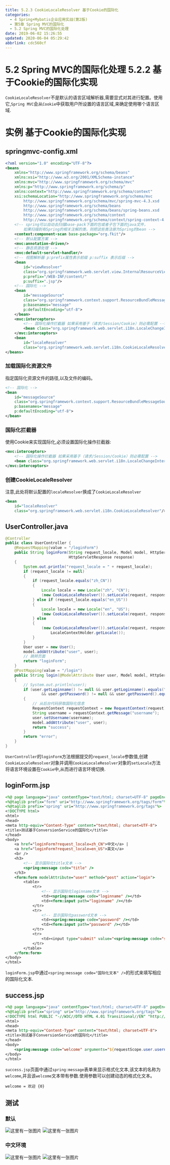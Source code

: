 ```yaml
---
title: 5.2.3 CookieLocaleResolver 基于Cookie的国际化
categories: 
  - 4 Spring+Mybatis企业应用实战(第2版)
  - 第5章 Spring MVC的国际化
  - 5.2 Spring MVC的国际化处理
date: 2019-06-02 15:26:55
updated: 2020-06-04 05:29:42
abbrlink: cdc560cf
---
```

# 5.2 Spring MVC的国际化处理 5.2.2 基于Cookie的国际化实现
`CookieLocaleResolver`不是默认的语言区域解析器,需要显式对其进行配置。使用它,`Spring MVC`会从`Cookie`中获取用户所设置的语言区域,来确定使用哪个语言区域.
# 实例 基于Cookie的国际化实现
## springmvc-config.xml
```xml
<?xml version="1.0" encoding="UTF-8"?>
<beans
    xmlns="http://www.springframework.org/schema/beans"
    xmlns:xsi="http://www.w3.org/2001/XMLSchema-instance"
    xmlns:mvc="http://www.springframework.org/schema/mvc"
    xmlns:p="http://www.springframework.org/schema/p"
    xmlns:context="http://www.springframework.org/schema/context"
    xsi:schemaLocation="http://www.springframework.org/schema/mvc
        http://www.springframework.org/schema/mvc/spring-mvc-4.3.xsd
        http://www.springframework.org/schema/beans
        http://www.springframework.org/schema/beans/spring-beans.xsd
        http://www.springframework.org/schema/context
        http://www.springframework.org/schema/context/spring-context-4.3.xsd">
    <!-- spring可以自动去扫描base-pack下面的包或者子包下面的java文件，
        如果扫描到有Spring的相关注解的类，则把这些类注册为Spring的bean -->
    <context:component-scan base-package="org.fkit"/>
    <!-- 默认配置方案 -->
    <mvc:annotation-driven/>
    <!-- 静态资源处理 -->
    <mvc:default-servlet-handler/>
    <!-- 视图解析器 p:prefix属性表示前缀 p:suffix 表示后缀 -->
    <bean
        id="viewResolver"
        class="org.springframework.web.servlet.view.InternalResourceViewResolver"
        p:prefix="/WEB-INF/content/"
        p:suffix=".jsp"/>
    <!-- 国际化 -->
    <bean
        id="messageSource"
        class="org.springframework.context.support.ResourceBundleMessageSource"
        p:basenames="message"
        p:defaultEncoding="utf-8">
    </bean>
    <mvc:interceptors>
        <!-- 国际化操作拦截器 如果采用基于（请求/Session/Cookie）则必需配置 -->
        <bean class="org.springframework.web.servlet.i18n.LocaleChangeInterceptor"/>
    </mvc:interceptors>
    <bean
        id="localeResolver"
        class="org.springframework.web.servlet.i18n.CookieLocaleResolver"/>
</beans>
```
### 加载国际化资源文件
指定国际化资源文件的路径,以及文件的编码。
```xml
<!-- 国际化 -->
<bean
    id="messageSource"
    class="org.springframework.context.support.ResourceBundleMessageSource"
    p:basenames="message"
    p:defaultEncoding="utf-8">
</bean>
```
### 国际化拦截器
使用Cookie来实现国际化,必须设置国际化操作拦截器:
```xml
<mvc:interceptors>
    <!-- 国际化操作拦截器 如果采用基于（请求/Session/Cookie）则必需配置 -->
    <bean class="org.springframework.web.servlet.i18n.LocaleChangeInterceptor"/>
</mvc:interceptors>
```
### 创建CookieLocaleResolver
注意,此处将默认配置的`localeResolver`换成了`CookieLocaleResolver`
```xml
<bean
    id="localeResolver"
    class="org.springframework.web.servlet.i18n.CookieLocaleResolver"/>
```
## UserController.java
```java
@Controller
public class UserController {
    @RequestMapping(value = "/loginForm")
    public String loginForm(String request_locale, Model model, HttpServletRequest request,
                            HttpServletResponse response)
    {
        System.out.println("request_locale = " + request_locale);
        if (request_locale != null)
        {
            if (request_locale.equals("zh_CN"))
            {
                Locale locale = new Locale("zh", "CN");
                (new CookieLocaleResolver()).setLocale(request, response, locale);
            } else if (request_locale.equals("en_US"))
            {
                Locale locale = new Locale("en", "US");
                (new CookieLocaleResolver()).setLocale(request, response, locale);
            } else
            {
                (new CookieLocaleResolver()).setLocale(request, response,
                    LocaleContextHolder.getLocale());
            }
        }
        User user = new User();
        model.addAttribute("user", user);
        // 跳转页面
        return "loginForm";
    }
    @PostMapping(value = "/login")
    public String login(@ModelAttribute User user, Model model, HttpServletRequest request)
    {
        // System.out.println(user);
        if (user.getLoginname() != null && user.getLoginname().equals("xiaoming")
                && user.getPassword() != null && user.getPassword().equals("123456"))
        {
            // 从后台代码获取国际化信息
            RequestContext requestContext = new RequestContext(request);
            String username = requestContext.getMessage("username");
            user.setUsername(username);
            model.addAttribute("user", user);
            return "success";
        }
        return "error";
    }
}
```
`UserController`的`loginForm`方法根据提交的`request_locale`参数值,创建`CookieLocaleResolver`对象并调用`CookieLocaleResolver`对象的`setLocale`方法将语言环境设置在`Cookie`中,从而进行语言环境切换.
## loginForm.jsp
```jsp
<%@ page language="java" contentType="text/html; charset=UTF-8" pageEncoding="UTF-8"%>
<%@taglib prefix="form" uri="http://www.springframework.org/tags/form"%>
<%@taglib prefix="spring" uri="http://www.springframework.org/tags"%>
<!DOCTYPE html>
<html>
<head>
<meta http-equiv="Content-Type" content="text/html; charset=UTF-8">
<title>测试基于ConversionService的国际化</title>
</head>
<body>
    <a href="loginForm?request_locale=zh_CN">中文</a> |
    <a href="loginForm?request_locale=en_US">英文</a>
    <br />
    <h3>
        <!-- 显示国际化title文本 -->
        <spring:message code="title" />
    </h3>
    <form:form modelAttribute="user" method="post" action="login">
        <table>
            <tr>
                <!-- 显示国际化loginname文本 -->
                <td><spring:message code="loginname" /></td>
                <td><form:input path="loginname" /></td>
            </tr>
            <tr>
                <!-- 显示国际化password文本 -->
                <td><spring:message code="password" /></td>
                <td><form:input path="password" /></td>
            </tr>
            <tr>
                <td><input type="submit" value="<spring:message code="submit"/>" /></td>
            </tr>
        </table>
    </form:form>
</body>
</html>
```
`loginForm.jsp`中通过`<spring:message code="国际化文本" />`的形式来填写相应的国际化文本.
## success.jsp
```jsp
<%@ page language="java" contentType="text/html; charset=UTF-8" pageEncoding="UTF-8"%>
<%@taglib prefix="spring" uri="http://www.springframework.org/tags"%>
<!DOCTYPE html PUBLIC "-//W3C//DTD HTML 4.01 Transitional//EN" "http://www.w3.org/TR/html4/loose.dtd">
<html>
<head>
<meta http-equiv="Content-Type" content="text/html; charset=UTF-8">
<title>测试基于ConversionService的国际化</title>
</head>
<body>
    <spring:message code="welcome" arguments="${requestScope.user.username}" />
</body>
</html>
```
`success.jsp`页面中通过`spring:message`表单来显示格式化文本,该文本的名称为`welcome`,并且该`welcome`文本带有参数.使用参数可以创建动态的格式化文本。
```
welcome = 欢迎 {0}
```
## 测试
### 默认
![这里有一张图片](https://image-1257720033.cos.ap-shanghai.myqcloud.com/blog/readbooknote/Spring%2BMyBatisQiYeYingYongShiZhan/chapter5/13.png)
![这里有一张图片](https://image-1257720033.cos.ap-shanghai.myqcloud.com/blog/readbooknote/Spring%2BMyBatisQiYeYingYongShiZhan/chapter5/14.png)
### 中文环境
![这里有一张图片](https://image-1257720033.cos.ap-shanghai.myqcloud.com/blog/readbooknote/Spring%2BMyBatisQiYeYingYongShiZhan/chapter5/15.png)
![这里有一张图片](https://image-1257720033.cos.ap-shanghai.myqcloud.com/blog/readbooknote/Spring%2BMyBatisQiYeYingYongShiZhan/chapter5/16.png)


